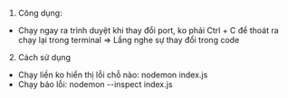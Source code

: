 1. Công dụng:
- Chạy ngay ra trình duyệt khi thay đổi port, ko phải Ctrl + C để thoát ra chạy lại trong terminal
=> Lắng nghe sự thay đổi trong code


2. Cách sử dụng
- Chạy liền ko hiển thị lỗi chỗ nào: nodemon index.js
- Chạy báo lỗi: nodemon --inspect index.js